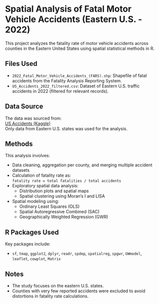 # Spatial Analysis of Fatal Motor Vehicle Accidents (Eastern U.S. - 2022)

This project analyzes the fatality rate of motor vehicle accidents across counties in the Eastern United States using spatial statistical methods in R.

## Files Used

- `2022_Fatal_Motor_Vehicle_Accidents_(FARS).shp`: Shapefile of fatal accidents from the Fatality Analysis Reporting System.
- `US_Accidents_2022_filtered.csv`: Dataset of Eastern U.S. traffic accidents in 2022 (filtered for relevant records).

## Data Source

The data was sourced from:  
[US Accidents (Kaggle)](https://www.kaggle.com/datasets/sobhanmoosavi/us-accidents?resource=download)  
Only data from Eastern U.S. states was used for the analysis.

## Methods

This analysis involves:

- Data cleaning, aggregation per county, and merging multiple accident datasets
- Calculation of fatality rate as:  
  `fatality rate = total fatalities / total accidents`
- Exploratory spatial data analysis:
  - Distribution plots and spatial maps
  - Spatial clustering using Moran’s I and LISA
- Spatial modeling using:
  - Ordinary Least Squares (OLS)
  - Spatial Autoregressive Combined (SAC)
  - Geographically Weighted Regression (GWR)

## R Packages Used

Key packages include:

- `sf`, `tmap`, `ggplot2`, `dplyr`, `readr`, `spdep`, `spatialreg`, `spgwr`, `GWmodel`, `leaflet`, `cowplot`, `Matrix`

## Notes

- The study focuses on the eastern U.S. states.
- Counties with very few reported accidents were excluded to avoid distortions in fatality rate calculations.
